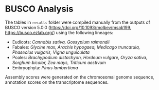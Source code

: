 # BUSCO Analysis
The tables in `results` folder were compiled manually from the outputs of BUSCO version 5.0.0 (https://doi.org/10.1093/molbev/msab199, https://busco.ezlab.org/) using the following lineages:

- Eudicots: *Cannabis sativa, Gossypium raimondii*
- Fabales: *Glycine max, Arachis hypogaea, Medicago truncatula, Phaseolus vulgaris, Vigna unguiculata*
- Poales: *Brachypodium distachyon, Hordeum vulgare, Oryza sativa, Sorghum bicolor, Zea mays, Triticum aestivum*
- Embryophyta: *Pinus lambertiana*

Assembly scores were generated on the chromosomal genome sequence, annotation scores on the transcriptome sequences.
